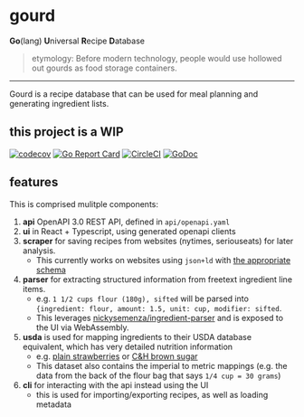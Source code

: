 # gourd

**Go**(lang) **U**niversal **R**ecipe **D**atabase

> etymology: Before modern technology, people would use hollowed out gourds as food storage containers.

---

Gourd is a recipe database that can be used for meal planning and generating ingredient lists.

## this project is a WIP

[![codecov](https://codecov.io/gh/nickysemenza/gourd/branch/master/graph/badge.svg)](https://codecov.io/gh/nickysemenza/gourd)
[![Go Report Card](https://goreportcard.com/badge/github.com/nickysemenza/gourd)](https://goreportcard.com/report/github.com/nickysemenza/gourd)
[![CircleCI](https://circleci.com/gh/nickysemenza/gourd.svg?style=svg)](https://circleci.com/gh/nickysemenza/gourd)
[![GoDoc](https://godoc.org/github.com/nickysemenza/gourd?status.svg)](https://pkg.go.dev/github.com/nickysemenza/gourd)

## features

This is comprised mulitple components:

1. **api** OpenAPI 3.0 REST API, defined in `api/openapi.yaml`
1. **ui** in React + Typescript, using generated openapi clients
1. **scraper** for saving recipes from websites (nytimes, seriouseats) for later analysis.
   - This currently works on websites using `json+ld` with [the appropriate schema](https://schema.org/Recipe)
1. **parser** for extracting structured information from freetext ingredient line items.
   - e.g. `1 1/2 cups flour (180g), sifted` will be parsed into `{ingredient: flour, amount: 1.5, unit: cup, modifier: sifted`.
   - This leverages [nickysemenza/ingredient-parser](https://github.com/nickysemenza/ingredient-parser) and is exposed to the UI via WebAssembly.
1. **usda** is used for mapping ingredients to their USDA database equivalent, which has very detailed nutrition information
   - e.g. [plain strawberries](https://fdc.nal.usda.gov/fdc-app.html#/food-details/747448/nutrients) or [C&H brown sugar](https://fdc.nal.usda.gov/fdc-app.html#/food-details/392083/nutrients)
   - This dataset also contains the imperial to metric mappings (e.g. the data from the back of the flour bag that says `1/4 cup = 30 grams`)
1. **cli** for interacting with the api instead using the UI
   - this is used for importing/exporting recipes, as well as loading metadata
